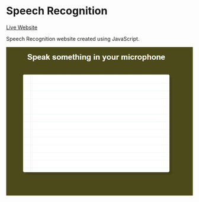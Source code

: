 Speech Recognition
==================  

[Live Website](https://surbhi-speech-recognition.netlify.app/)  

Speech Recognition website created using JavaScript.  

![Welcome Page](./assets/welcome.png)  
